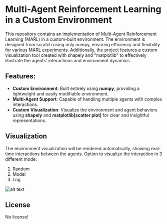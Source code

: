 # Multi-Agent Reinforcement Learning in a Custom Environment

This repository contains an implementation of Multi-Agent Reinforcement Learning (MARL) in a custom-built environment. The environment is designed from scratch using only numpy, ensuring efficiency and flexibility for various MARL experiments. Additionally, the project features a custom visualization tool created with shapely and "matplotlib" to effectively illustrate the agents' interactions and environment dynamics.

## Features:

- **Custom Environment**: Built entirely using **numpy**, providing a lightweight and easily modifiable environment.
- **Multi-Agent Support**: Capable of handling multiple agents with complex interactions.
- **Custom Visualization**: Visualize the environment and agent behaviors using **shapely** and **matplotlib[scatter plot]** for clear and insightful representations.

## Visualization

The environment visualization will be rendered automatically, showing real-time interactions between the agents. Option to visualize the interaction in 3 different mode:

1. Random
2. Model
3. Log

![alt text](https://github.com/Vincent9339/marl-basketball/blob/master/img/image-20240817104031010.png?raw=true)



## License

No license!

